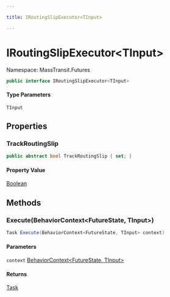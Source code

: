 ```yaml
---

title: IRoutingSlipExecutor<TInput>

---
```


# IRoutingSlipExecutor\<TInput\>

Namespace: MassTransit.Futures

```csharp
public interface IRoutingSlipExecutor<TInput>
```

#### Type Parameters

`TInput`<br/>

## Properties

### **TrackRoutingSlip**

```csharp
public abstract bool TrackRoutingSlip { set; }
```

#### Property Value

[Boolean](https://learn.microsoft.com/en-us/dotnet/api/system.boolean)<br/>

## Methods

### **Execute(BehaviorContext\<FutureState, TInput\>)**

```csharp
Task Execute(BehaviorContext<FutureState, TInput> context)
```

#### Parameters

`context` [BehaviorContext\<FutureState, TInput\>](../../masstransit-abstractions/masstransit/behaviorcontext-2)<br/>

#### Returns

[Task](https://learn.microsoft.com/en-us/dotnet/api/system.threading.tasks.task)<br/>
